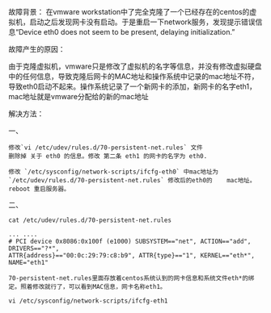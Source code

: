 故障背景： 
在vmware workstation中了完全克隆了一个已经存在的centos的虚拟机，启动之后发现网卡没有启动。于是重启一下network服务，发现提示错误信息“Device eth0 does not seem to be present, delaying initialization.” 
 
故障产生的原因： 
 
由于克隆虚拟机，vmware只是修改了虚拟机的名字等信息，并没有修改虚拟硬盘中的任何信息，导致克隆后网卡的MAC地址和操作系统中记录的mac地址不符，导致eth0启动不起来。操作系统记录了一个新网卡的添加，新网卡的名字eth1，mac地址就是vmware分配给的新的mac地址 
 
解决方法： 
 
一、

    修改`vi /etc/udev/rules.d/70-persistent-net.rules` 文件 
    删除掉 关于 eth0 的信息。修改 第二条 eth1 的网卡的名字为 eth0. 
 
    修改 `/etc/sysconfig/network-scripts/ifcfg-eth0` 中mac地址为 `/etc/udev/rules.d/70-persistent-net.rules` 修改后的eth0的    mac地址。 
    reboot 重启服务器。


二、

    cat /etc/udev/rules.d/70-persistent-net.rules 

    ... ....
    # PCI device 0x8086:0x100f (e1000) SUBSYSTEM=="net", ACTION=="add", DRIVERS=="?*", 
    ATTR{address}=="00:0c:29:79:c8:b9", ATTR{type}=="1", KERNEL=="eth*", NAME="eth1" 

    70-persistent-net.rules里面存放着centos系统认到的网卡信息和系统文件eth*的绑定。照着修改就行了，可以看到MAC信息，网卡名称eth1。

    vi /etc/sysconfig/network-scripts/ifcfg-eth1
